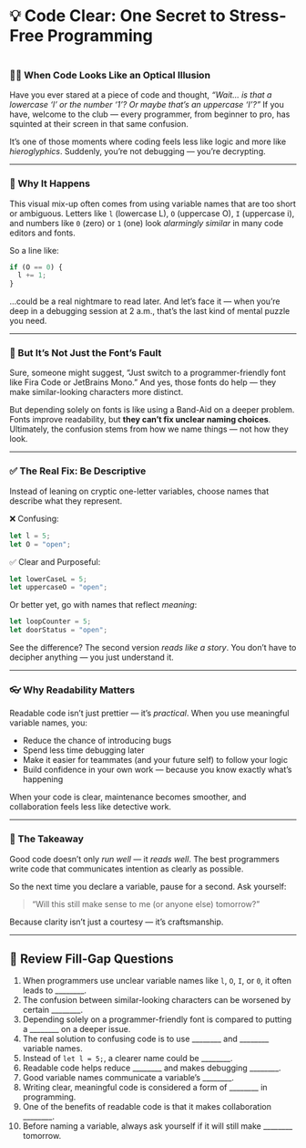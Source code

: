 # 💡 Code Clear: One Secret to Stress-Free Programming

<img src="https://agunechembaekene.wordpress.com/wp-content/uploads/2025/01/a_coder_crying-edited.jpeg" alt="" class="wp-image-1938" />

### 😵‍💫 When Code Looks Like an Optical Illusion

Have you ever stared at a piece of code and thought, *“Wait… is that a lowercase ‘l’ or the number ‘1’? Or maybe that’s an uppercase ‘I’?”*
If you have, welcome to the club — every programmer, from beginner to pro, has squinted at their screen in that same confusion.

It’s one of those moments where coding feels less like logic and more like *hieroglyphics*. Suddenly, you’re not debugging — you’re decrypting.

---

### 🧩 Why It Happens

This visual mix-up often comes from using variable names that are too short or ambiguous. Letters like `l` (lowercase L), `O` (uppercase O), `I` (uppercase i), and numbers like `0` (zero) or `1` (one) look *alarmingly similar* in many code editors and fonts.

So a line like:

```js
if (O == 0) {
  l += 1;
}
```

…could be a real nightmare to read later.
And let’s face it — when you’re deep in a debugging session at 2 a.m., that’s the last kind of mental puzzle you need.

---

### 🛑 But It’s Not Just the Font’s Fault

Sure, someone might suggest, “Just switch to a programmer-friendly font like Fira Code or JetBrains Mono.”
And yes, those fonts do help — they make similar-looking characters more distinct.

But depending solely on fonts is like using a Band-Aid on a deeper problem. Fonts improve readability, but **they can’t fix unclear naming choices**.
Ultimately, the confusion stems from how we name things — not how they look.

---

### ✅ The Real Fix: Be Descriptive

Instead of leaning on cryptic one-letter variables, choose names that describe what they represent.

❌ Confusing:

```js
let l = 5;
let O = "open";
```

✅ Clear and Purposeful:

```js
let lowerCaseL = 5;
let uppercaseO = "open";
```

Or better yet, go with names that reflect *meaning*:

```js
let loopCounter = 5;
let doorStatus = "open";
```

See the difference? The second version *reads like a story*. You don’t have to decipher anything — you just understand it.

---

### 👓 Why Readability Matters

Readable code isn’t just prettier — it’s *practical*. When you use meaningful variable names, you:

* Reduce the chance of introducing bugs
* Spend less time debugging later
* Make it easier for teammates (and your future self) to follow your logic
* Build confidence in your own work — because you know exactly what’s happening

When your code is clear, maintenance becomes smoother, and collaboration feels less like detective work.

---

### 🧠 The Takeaway

Good code doesn’t only *run well* — it *reads well*.
The best programmers write code that communicates intention as clearly as possible.

So the next time you declare a variable, pause for a second.
Ask yourself:

> “Will this still make sense to me (or anyone else) tomorrow?”

Because clarity isn’t just a courtesy — it’s craftsmanship.

---

## 📝 Review Fill-Gap Questions

1. When programmers use unclear variable names like `l`, `O`, `I`, or `0`, it often leads to ________.
2. The confusion between similar-looking characters can be worsened by certain ________.
3. Depending solely on a programmer-friendly font is compared to putting a ________ on a deeper issue.
4. The real solution to confusing code is to use ________ and ________ variable names.
5. Instead of `let l = 5;`, a clearer name could be ________.
6. Readable code helps reduce ________ and makes debugging ________.
7. Good variable names communicate a variable’s ________.
8. Writing clear, meaningful code is considered a form of ________ in programming.
9. One of the benefits of readable code is that it makes collaboration ________.
10. Before naming a variable, always ask yourself if it will still make ________ tomorrow.
